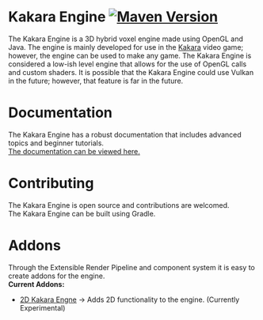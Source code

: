 # Kakara Engine [![Maven Version](https://mvnhelper.potatocorp.dev/kakara/org.kakara/engine/badge.png)](https://mvnhelper.potatocorp.dev/kakara/org.kakara/engine)
The Kakara Engine is a 3D hybrid voxel engine made using OpenGL and Java. The engine is mainly developed for use in the [Kakara](https://github.com/kakaragame/Kakara) video game; however, the engine can be used to make any game. The Kakara Engine is considered a low-ish level engine that allows for the use of OpenGL calls and custom shaders. It is possible that the Kakara Engine could use Vulkan in the future; however, that feature is far in the future.

# Documentation
The Kakara Engine has a robust documentation that includes advanced topics and beginner tutorials.  
[The documentation can be viewed here.](https://docs.kakara.org/engine/)

# Contributing
The Kakara Engine is open source and contributions are welcomed.  
The Kakara Engine can be built using Gradle.  

# Addons
Through the Extensible Render Pipeline and component system it is easy to create addons for the engine.  
**Current Addons:**  
- [2D Kakara Engne](https://github.com/ryandw11/KakaraEngine2D) -> Adds 2D functionality to the engine. (Currently Experimental)
